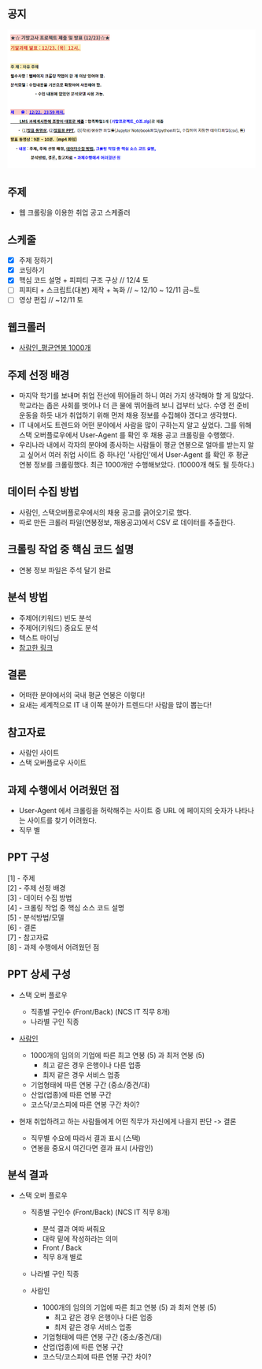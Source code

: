 ## 공지
![이미지](./IMG/inform.PNG)

## 주제
- 웹 크롤링을 이용한 취업 공고 스케줄러

## 스케줄
- [x] 주제 정하기
- [x] 코딩하기
- [x] 핵심 코드 설명 + 피피티 구조 구상 // 12/4 토
- [ ] 피피티 + 스크립트(대본) 제작 + 녹화 // ~ 12/10 ~ 12/11 금~토
- [ ] 영상 편집 // ~12/11 토

## 웹크롤러
- [사람인_평균연봉 1000개](https://replit.com/@98mirinae/WebCrawler#main.py)

## 주제 선정 배경
- 마지막 학기를 보내며 취업 전선에 뛰어들려 하니 여러 가지 생각해야 할 게 많았다. 학교라는 좁은 사회를 벗어나 더 큰 물에 뛰어들려 보니 겁부터 났다. 수영 전 준비운동을 하듯 내가 취업하기 위해 먼저 채용 정보를 수집해야 겠다고 생각했다.
- IT 내에서도 트렌드와 어떤 분야에서 사람을 많이 구하는지 알고 싶었다. 그를 위해 스택 오버플로우에서 User-Agent 를 확인 후 채용 공고 크롤링을 수행했다.
- 우리나라 내에서 각자의 분야에 종사하는 사람들이 평균 연봉으로 얼마를 받는지 알고 싶어서 여러 취업 사이트 중 하나인 '사람인'에서 User-Agent 를 확인 후 평균 연봉 정보를 크롤링했다. 최근 1000개만 수행해보았다. (10000개 해도 될 듯하다.)

## 데이터 수집 방법
- 사람인, 스택오버플로우에서의 채용 공고를 긁어오기로 했다.
- 따로 만든 크롤러 파일(연봉정보, 채용공고)에서 CSV 로 데이터를 추출한다.

## 크롤링 작업 중 핵심 코드 설명
- 연봉 정보 파일은 주석 달기 완료

## 분석 방법
- 주제어(키워드) 빈도 분석
- 주제어(키워드) 중요도 분석
- 텍스트 마이닝
- [참고한 링크](https://news.samsungdisplay.com/22907/)

## 결론
- 어떠한 분야에서의 국내 평균 연봉은 이렇다!
- 요새는 세계적으로 IT 내 이쪽 분야가 트렌드다! 사람을 많이 뽑는다!

## 참고자료
- 사람인 사이트
- 스택 오버플로우 사이트

## 과제 수행에서 어려웠던 점
- User-Agent 에서 크롤링을 허락해주는 사이트 중 URL 에 페이지의 숫자가 나타나는 사이트를 찾기 어려웠다.
- 직무 별 

## PPT 구성
[1] - 주제<br>
[2] - 주제 선정 배경<br>
[3] - 데이터 수집 방법<br>
[4] - 크롤링 작업 중 핵심 소스 코드 설명<br>
[5] - 분석방법/모델<br>
[6] - 결론<br>
[7] - 참고자료<br>
[8] - 과제 수행에서 어려웠던 점

## PPT 상세 구성
  * 스택 오버 플로우
    * 직종별 구인수 (Front/Back) (NCS IT 직무 8개)
    * 나라별 구인 직종
  
  * [사람인](https://www.saramin.co.kr/zf_user/salaries/total-salary/list?list_type=total&mcode=&company_type=&rec_status=&order=rank&search_type=total_salary&search_company_nm=&min_salary=1000&max_salary=10000)
    * 1000개의 임의의 기업에 따른 최고 연봉 (5) 과 최저 연봉 (5)
        * 최고 같은 경우 은행이나 다른 업종
        * 최저 같은 경우 서비스 업종
    * 기업형태에 따른 연봉 구간 (중소/중견/대)
    * 산업(업종)에 따른 연봉 구간 
    * 코스닥/코스피에 따른 연봉 구간 차이?


  * 현재 취업하려고 하는 사람들에게 어떤 직무가 자신에게 나을지 판단 -> 결론
    * 직무별 수요에 따라서 결과 표시 (스택)
    * 연봉을 중요시 여긴다면 결과 표시 (사람인)


## 분석 결과

* 스택 오버 플로우
    * 직종별 구인수 (Front/Back) (NCS IT 직무 8개)
       * 분석 결과 여따 써줘요
       * 대략 밑에 작성하라는 의미
       * Front / Back
       * 직무 8개 별로
    * 나라별 구인 직종
  
  * 사람인
    * 1000개의 임의의 기업에 따른 최고 연봉 (5) 과 최저 연봉 (5)
        * 최고 같은 경우 은행이나 다른 업종
        * 최저 같은 경우 서비스 업종
    * 기업형태에 따른 연봉 구간 (중소/중견/대)
    * 산업(업종)에 따른 연봉 구간 
    * 코스닥/코스피에 따른 연봉 구간 차이?